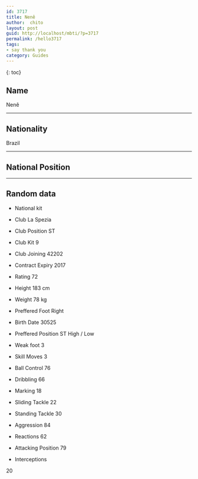 ```yaml
---
id: 3717
title: Nenê
author:  chito 
layout: post
guid: http://localhost/mbti/?p=3717
permalink: /hello3717
tags:
- say thank you
category: Guides
---
```



{: toc}


## Name  
Nenê 

* * *

## Nationality  
Brazil 

* * *

## National Position 

* * *

## Random data 

  * National kit 
  * Club 
La Spezia 

  * Club Position 
ST 

  * Club Kit 
9 

  * Club Joining 
42202 

  * Contract Expiry 
2017 

  * Rating 
72 

  * Height 
183 cm 

  * Weight 
78 kg 

  * Preffered Foot 
Right 

  * Birth Date 
30525 

  * Preffered Position 
ST High / Low 

  * Weak foot 
3 

  * Skill Moves 
3 

  * Ball Control 
76 

  * Dribbling 
66 

  * Marking 
18 

  * Sliding Tackle 
22 

  * Standing Tackle 
30 

  * Aggression 
84 

  * Reactions 
62 

  * Attacking Position 
79 

  * Interceptions 

20</ul>